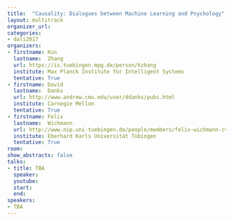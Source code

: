```yaml
---
title:  "Causality: Dialogues between Machine Learning and Psychology"
layout: multitrack
organizer_url: 
categories:
- dali2017
organizers:
- firstname: Kun
  lastname:  Zhang
  url: https://is.tuebingen.mpg.de/person/kzhang
  institute: Max Planck Institute for Intelligent Systems
  tentative: True
- firstname: David 
  lastname:  Danks
  url: http://www.andrew.cmu.edu/user/ddanks/pubs.html
  institute: Carnegie Mellon
  tentative: True
- firstname: Felix 
  lastname:  Wichmann
  url: http://www.nip.uni-tuebingen.de/people/members/felix-wichmann-cv.html
  institute: Eberhard Karls Universität Tübingen
  tentative: True
room: 
show_abstracts: false
talks:
- title: TBA
  speaker:
  youtube: 
  start: 
  end: 
speakers:
- TBA 
---
```

